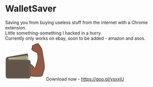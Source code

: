 # WalletSaver
Saving you from buying useless stuff from the internet with a Chrome extension.<br>
Little something-something I hacked in a hurry.<br>
Currently only works on ebay, soon to be added - amazon and asos. <br>
![walletSaverLogo](https://github.com/MonkeySlut/WalletSaver/raw/master/images/icon128.png)
Download now - https://goo.gl/ysxxjU
